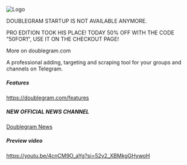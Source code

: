 
![Logo](https://www.doublegram.com/img/github-dblgrm-social.png)


DOUBLEGRAM STARTUP IS NOT AVAILABLE ANYMORE.

PRO EDITION TOOK HIS PLACE!  TODAY 50% OFF WITH THE CODE "50FOR1", USE IT ON THE CHECKOUT PAGE!

More on doublegram.com

A professional adding, targeting and scraping tool for your groups and channels on Telegram.

##### Features
https://doublegram.com/features

##### NEW OFFICIAL NEWS CHANNEL
[Doublegram News](https://t.me/doublegram_news)


##### Preview video
https://youtu.be/4cnCM9O_aYg?si=52y2_XBMkgGHywoH
